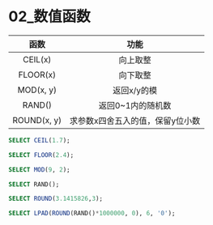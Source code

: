 # 02_数值函数

|    函数     |               功能               |
| :---------: | :------------------------------: |
|   CEIL(x)   |             向上取整             |
|  FLOOR(x)   |             向下取整             |
|  MOD(x, y)  |           返回x/y的模            |
|   RAND()    |        返回0~1内的随机数         |
| ROUND(x, y) | 求参数x四舍五入的值，保留y位小数 |

```sql
SELECT CEIL(1.7);

SELECT FLOOR(2.4);

SELECT MOD(9, 2);

SELECT RAND();

SELECT ROUND(3.1415826,3);

SELECT LPAD(ROUND(RAND()*1000000, 0), 6, '0');
```

